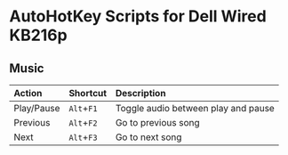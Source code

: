 # AutoHotKey Scripts for Dell Wired KB216p

## Music
| Action     | Shortcut   | Description                         |
|:-----------|:-----------|:------------------------------------|
| Play/Pause | `Alt`+`F1` | Toggle audio between play and pause |
| Previous   | `Alt`+`F2` | Go to previous song                 |
| Next       | `Alt`+`F3` | Go to next song                     |
